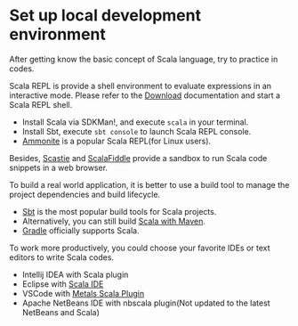 # Set up local development environment

After getting know the basic concept of Scala language, try to practice in codes.

Scala REPL is provide a shell environment to evaluate expressions in an interactive mode.  Please refer to the [Download](https://www.scala-lang.org/download/)  documentation and start a Scala REPL shell.

- Install Scala via SDKMan!,  and execute `scala` in your terminal.
- Install Sbt, execute `sbt console` to launch Scala REPL console. 
- [Ammonite](http://ammonite.io/) is a popular Scala REPL(for Linux users). 

Besides,  [Scastie](https://scastie.scala-lang.org) and [ScalaFiddle](https://scalafiddle.io/) provide a sandbox to run Scala code snippets in a web browser.

To build a real world application, it is better to use a build tool to manage the project dependencies and build lifecycle.

- [Sbt](https://www.scala-sbt.org) is the most popular build tools for Scala projects.
- Alternatively, you can still build [Scala with Maven](https://docs.scala-lang.org/tutorials/scala-with-maven.html).
- [Gradle](https://docs.gradle.org/current/userguide/scala_plugin.html) officially supports Scala.

To work more productively, you could choose your favorite IDEs or text editors to write Scala codes.

- Intellij IDEA with Scala plugin
- Eclipse with [Scala IDE](http://www.scala-ide.org)
- VSCode with [Metals Scala Plugin](https://marketplace.visualstudio.com/items?itemName=scalameta.metals#overview)
- Apache NetBeans IDE  with nbscala plugin(Not updated to the latest NetBeans and Scala)